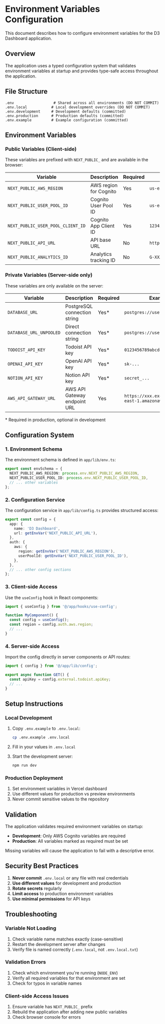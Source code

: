 # Environment Variables Configuration

This document describes how to configure environment variables for the D3 Dashboard application.

## Overview

The application uses a typed configuration system that validates environment variables at startup and provides type-safe access throughout the application.

## File Structure

```
.env                  # Shared across all environments (DO NOT COMMIT)
.env.local           # Local development overrides (DO NOT COMMIT)
.env.development     # Development defaults (committed)
.env.production      # Production defaults (committed)
.env.example         # Example configuration (committed)
```

## Environment Variables

### Public Variables (Client-side)

These variables are prefixed with `NEXT_PUBLIC_` and are available in the browser:

| Variable | Description | Required | Example |
|----------|-------------|----------|---------|
| `NEXT_PUBLIC_AWS_REGION` | AWS region for Cognito | Yes | `us-east-1` |
| `NEXT_PUBLIC_USER_POOL_ID` | Cognito User Pool ID | Yes | `us-east-1_xxxxx` |
| `NEXT_PUBLIC_USER_POOL_CLIENT_ID` | Cognito App Client ID | Yes | `1234567890abcdef` |
| `NEXT_PUBLIC_API_URL` | API base URL | No | `https://api.example.com` |
| `NEXT_PUBLIC_ANALYTICS_ID` | Analytics tracking ID | No | `G-XXXXXXXXXX` |

### Private Variables (Server-side only)

These variables are only available on the server:

| Variable | Description | Required | Example |
|----------|-------------|----------|---------|
| `DATABASE_URL` | PostgreSQL connection string | Yes* | `postgres://user:pass@host/db` |
| `DATABASE_URL_UNPOOLED` | Direct connection string | Yes* | `postgres://user:pass@host/db` |
| `TODOIST_API_KEY` | Todoist API key | Yes* | `0123456789abcdef` |
| `OPENAI_API_KEY` | OpenAI API key | Yes* | `sk-...` |
| `NOTION_API_KEY` | Notion API key | Yes* | `secret_...` |
| `AWS_API_GATEWAY_URL` | AWS API Gateway endpoint URL | Yes | `https://xxx.execute-api.us-east-1.amazonaws.com` |

\* Required in production, optional in development

## Configuration System

### 1. Environment Schema

The environment schema is defined in `app/lib/env.ts`:

```typescript
export const envSchema = {
  NEXT_PUBLIC_AWS_REGION: process.env.NEXT_PUBLIC_AWS_REGION,
  NEXT_PUBLIC_USER_POOL_ID: process.env.NEXT_PUBLIC_USER_POOL_ID,
  // ... other variables
};
```

### 2. Configuration Service

The configuration service in `app/lib/config.ts` provides structured access:

```typescript
export const config = {
  app: {
    name: 'D3 Dashboard',
    url: getEnvVar('NEXT_PUBLIC_API_URL'),
  },
  auth: {
    aws: {
      region: getEnvVar('NEXT_PUBLIC_AWS_REGION'),
      userPoolId: getEnvVar('NEXT_PUBLIC_USER_POOL_ID'),
    },
  },
  // ... other config sections
};
```

### 3. Client-side Access

Use the `useConfig` hook in React components:

```typescript
import { useConfig } from '@/app/hooks/use-config';

function MyComponent() {
  const config = useConfig();
  const region = config.auth.aws.region;
  // ...
}
```

### 4. Server-side Access

Import the config directly in server components or API routes:

```typescript
import { config } from '@/app/lib/config';

export async function GET() {
  const apiKey = config.external.todoist.apiKey;
  // ...
}
```

## Setup Instructions

### Local Development

1. Copy `.env.example` to `.env.local`:
   ```bash
   cp .env.example .env.local
   ```

2. Fill in your values in `.env.local`

3. Start the development server:
   ```bash
   npm run dev
   ```

### Production Deployment

1. Set environment variables in Vercel dashboard
2. Use different values for production vs preview environments
3. Never commit sensitive values to the repository

## Validation

The application validates required environment variables on startup:

- **Development**: Only AWS Cognito variables are required
- **Production**: All variables marked as required must be set

Missing variables will cause the application to fail with a descriptive error.

## Security Best Practices

1. **Never commit** `.env.local` or any file with real credentials
2. **Use different values** for development and production
3. **Rotate secrets** regularly
4. **Limit access** to production environment variables
5. **Use minimal permissions** for API keys

## Troubleshooting

### Variable Not Loading

1. Check variable name matches exactly (case-sensitive)
2. Restart the development server after changes
3. Verify file is named correctly (`.env.local`, not `.env.local.txt`)

### Validation Errors

1. Check which environment you're running (`NODE_ENV`)
2. Verify all required variables for that environment are set
3. Check for typos in variable names

### Client-side Access Issues

1. Ensure variable has `NEXT_PUBLIC_` prefix
2. Rebuild the application after adding new public variables
3. Check browser console for errors
